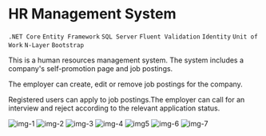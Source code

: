 # HR Management System 

`.NET Core` `Entity Framework` `SQL Server` `Fluent Validation` `Identity` `Unit of Work` `N-Layer` `Bootstrap`


This is a human resources management system. The system includes a company's self-promotion page and job postings.

The employer can create, edit or remove job postings for the company.

Registered users can apply to job postings.The employer can call for an interview and reject according to the relevant application status.

![img-1](https://github.com/user-attachments/assets/e6a449f5-e4e1-48ee-afe3-35f060ab9851)
![img-2](https://github.com/user-attachments/assets/748f973c-a8b2-4428-8f60-160cfdab6abe)
![img-3](https://github.com/user-attachments/assets/78da6652-b2b6-4d22-b555-8735ecc49285)
![img-4](https://github.com/user-attachments/assets/f7be1699-d86b-4f41-92b7-7c84a53db5eb)
![img5](https://github.com/user-attachments/assets/86a2b107-f93e-44cf-b72e-e617d577b25b)
![img-6](https://github.com/user-attachments/assets/976f52e8-616c-4e0b-9d79-be5d6f03ce0c)
![img-7](https://github.com/user-attachments/assets/0dfd3fd0-192c-44c2-9fee-904ac37c02ec)